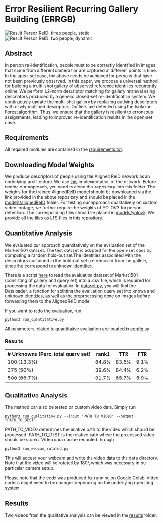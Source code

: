 # Error Resilient Recurring Gallery Building (ERRGB)

![Result Person ReID: three people, static](/results/qualitative/three_static.png=250x "Result Person ReID: three people, static")
![Result Person ReID: two people, dynamic](/results/qualitative/two_dynamic.png=250x "Result Person ReID: two people, dynamic")

## Abstract
In person re-identification, people must to be correctly identified in images that come from different cameras or are captured at different points in time. In the open-set case, the above needs be achieved for persons that have not been previously observed.
In this paper, we propose a universal method for building a multi-shot gallery of observed reference identities recurrently online. We perform L2-norm descriptor matching for gallery retrieval using descriptors produced by a generic closed-set re-identification system. We continuously update the multi-shot gallery by replacing outlying descriptors with newly matched descriptors. Outliers are detected using the Isolation Forest algorithm. Thus, we ensure that the gallery is resilient to erroneous assignments, leading to improved re-identification results in the open-set case.

## Requirements
All required modules are contained in the [requirements.txt](requirements.txt).

## Downloading Model Weights
We produce descriptors of people using the Aligned ReID network as an underlying architecture. We use [this](https://github.com/huanghoujing/AlignedReID-Re-Production-Pytorch) implementation of the network. Before testing our approach, you need to clone this repository into this folder. The weights for the trained AlignedReID model should be downloaded via the link provided in the above repository and should be placed in the [models/alignedReID](models/alignedReID) folder. For testing our approach qualitatively on custom video footage, we further require the weights of YOLOV3 for person detection. The corresponding files should be placed in [models/yolov3](models/yolov3). We provide all the files as LFS files in this repository.

## Quantitative Analysis
We evaluated our approach quantitatively on the evaluation set of the Market1501 dataset. The test dataset is adapted for the open-set case by computing a random hold-out set.The identities associated with the descriptors contained in the hold-out set are removed from the gallery, since the correspond to unknown identities. 

There is a script [here](create_csv_dataset.py) to read the evaluation dataset of Market1501 (consisting of gallery and query set) into a .csv file, which is required for processing the data for evaluation. In [dataset.py](dataset.py), you will find the Dataloader, a function for splitting the evaluation query set into known and unknown identities, as well as the preprocessing done on images before forwarding them to the AlignedReID model. 

If you want to redo the evaluation, run

```
python3 run_quantitative.py
```

All parameters related to quantitative evaluation are located in [config.py](config.py)
### Results

\# Unknowns (Perc. total query set) | rank1 | TTR | FTR | 
--- | --- | --- | --- |
100 (13.3%) | 84.8% | 83.5% | 9.1% | 
375 (50%)| 39.6% | 84.4% | 6.2% |
500 (66.7%)| 91.7% | 85.7% | 5.9% |


## Qualitative Analysis
The method can also be tested on custom video data. Simply run

```
python3 run_qualitative.py --input "PATH_TO_VIDEO" --output "PATH_TO_DEST"
```

PATH_TO_VIDEO determines the relative path to the video which should be processed. PATH_TO_DEST is the relative path where the processed video should be stored.
Video data can be recorded through

```
python3 run_webcam_rotated.py
```
This will access your webcam and write the video data to the [data](data) directory. Note that the video will be rotated by 180°, which was necessary in our particular camera setup.

Please note that the code was produced for running on Google Colab. Video codecs might need to be changed depending on the underlying operating system.

## Results
Two videos from the qualitative analysis can be viewed in the [results](results) folder.
